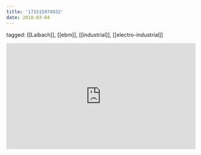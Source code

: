 ```yaml
---
title: '171515974932'
date: 2018-03-04
---
```

tagged: [[Laibach]], [[ebm]], [[industrial]], [[electro-industrial]]
<iframe allow="accelerometer; autoplay; clipboard-write; encrypted-media; gyroscope; picture-in-picture" allowfullscreen="" frameborder="0" height="281" id="youtube_iframe" src="https://www.youtube.com/embed/Glu9wA4HjE0?feature=oembed&amp;enablejsapi=1&amp;origin=https://safe.txmblr.com&amp;wmode=opaque" width="500"></iframe>